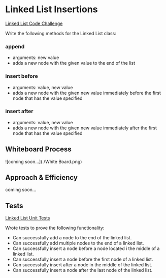# Linked List Insertions

[Linked List Code Challenge](https://github.com/deshondixon/data-structures-and-algorithms/blob/main/python/data_structures/linked_list.py)

<!-- Description of the challenge -->

Write the following methods for the Linked List class:

### append
- arguments: new value
- adds a new node with the given value to the end of the list

### insert before
- arguments: value, new value
- adds a new node with the given new value immediately before the first node that has the value specified

### insert after
- arguments: value, new value
- adds a new node with the given new value immediately after the first node that has the value specified

## Whiteboard Process
<!-- Embedded whiteboard image -->

![coming soon...](./White Board.png)



## Approach & Efficiency
<!-- What approach did you take? Discuss Why. What is the Big O space/time for this approach? -->

coming soon...

## Tests

[Linked List Unit Tests](https://github.com/deshondixon/data-structures-and-algorithms/blob/main/python/tests/code_challenges/test_linked_list_insertions.py)

Wrote tests to prove the following functionality:

- Can successfully add a node to the end of the linked list.
- Can successfully add multiple nodes to the end of a linked list.
- Can successfully insert a node before a node located i the middle of a linked list.
- Can successfully insert a node before the first node of a linked list.
- Can successfully insert after a node in the middle of the linked list.
- Can successfully insert a node after the last node of the linked list.
